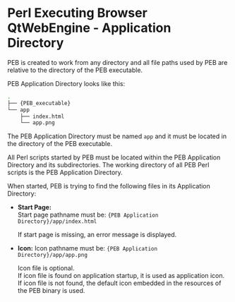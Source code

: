 # Perl Executing Browser QtWebEngine - Application Directory

PEB is created to work from any directory and all file paths used by PEB are relative to the directory of the PEB executable.  

PEB Application Directory looks like this:

```bash
.
├── {PEB_executable}
└── app
    ├── index.html
    └── app.png
```

The PEB Application Directory must be named ``app`` and it must be located in the directory of the PEB executable.

All Perl scripts started by PEB must be located within the PEB Application Directory and its subdirectories. The working directory of all PEB Perl scripts is the PEB Application Directory.

When started, PEB is trying to find the following files in its Application Directory:

* **Start Page:**  
  Start page pathname must be: ``{PEB Application Directory}/app/index.html``  

  If start page is missing, an error message is displayed.  

* **Icon:**
  Icon pathname must be: ``{PEB Application Directory}/app/app.png``  

  Icon file is optional.  
  If icon file is found on application startup, it is used as application icon.  
  If icon file is not found, the default icon embedded in the resources of the PEB binary is used.
